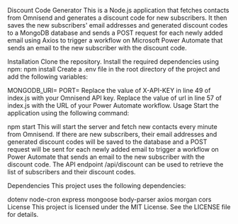 Discount Code Generator
This is a Node.js application that fetches contacts from Omnisend and generates a discount code for new subscribers. It then saves the new subscribers' email addresses and generated discount codes to a MongoDB database and sends a POST request for each newly added email using Axios to trigger a workflow on Microsoft Power Automate that sends an email to the new subscriber with the discount code.

Installation
Clone the repository.
Install the required dependencies using npm: npm install
Create a .env file in the root directory of the project and add the following variables:

MONGODB_URI=<your MongoDB URI>
PORT=<port number>
Replace the value of X-API-KEY in line 49 of index.js with your Omnisend API key.
Replace the value of url in line 57 of index.js with the URL of your Power Automate workflow.
Usage
Start the application using the following command:


npm start
This will start the server and fetch new contacts every minute from Omnisend. If there are new subscribers, their email addresses and generated discount codes will be saved to the database and a POST request will be sent for each newly added email to trigger a workflow on Power Automate that sends an email to the new subscriber with the discount code. The API endpoint /api/discount can be used to retrieve the list of subscribers and their discount codes.

Dependencies
This project uses the following dependencies:

dotenv
node-cron
express
mongoose
body-parser
axios
morgan
cors
License
This project is licensed under the MIT License. See the LICENSE file for details.